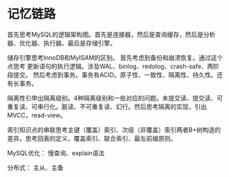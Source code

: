 # 记忆链路
首先思考MySQL的逻辑架构图。首先是连接器，然后是查询缓存，然后是分析器、优化器、执行器。最后是存储引擎。

储存引擎思考InnoDB和MyISAM的区别。
首先考虑到备份和崩溃恢复。通过这个点思考 更新语句的执行逻辑。涉及WAL、binlog、redolog、crash-safe、两阶段提交。
然后考虑到事务。事务有ACID。原子性、一致性、隔离性、持久性。还有长事务。

隔离性引申出隔离级别。4种隔离级别和一些对应的问题。未提交读、提交读、可重复读、可串行化。脏读、不可重复读、幻行。然后思考隔离的实现，引出MVCC，read-view。

索引知识点的串联思考主键（覆盖）索引、次级（非覆盖）索引两者B+树构造的差异。思考回表的定义、覆盖索引、联合索引、最左前缀原则。

MySQL优化：
慢查询、explain语法

分布式：
主从、主备


